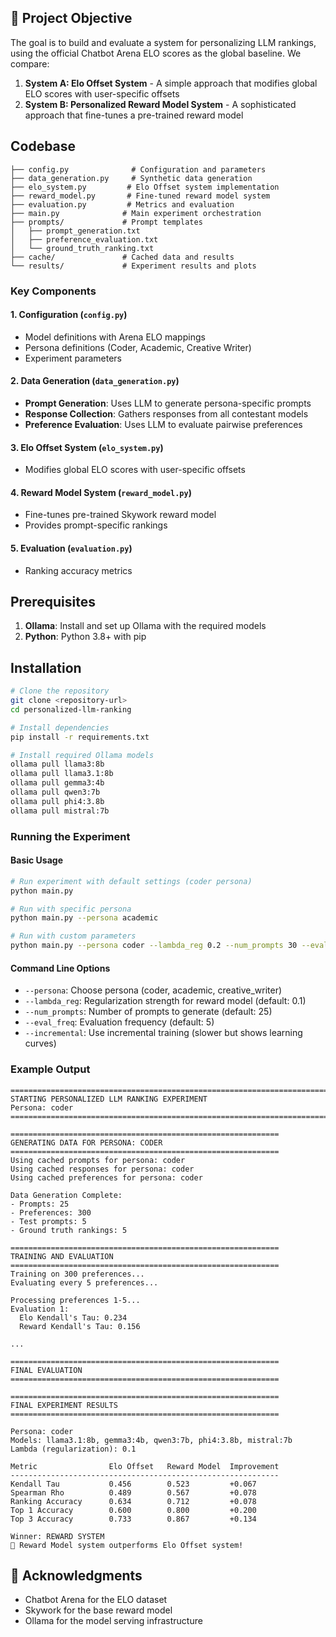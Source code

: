 ## 🎯 Project Objective

The goal is to build and evaluate a system for personalizing LLM rankings, using the official Chatbot Arena ELO scores as the global baseline. We compare:

1. **System A: Elo Offset System** - A simple approach that modifies global ELO scores with user-specific offsets
2. **System B: Personalized Reward Model System** - A sophisticated approach that fine-tunes a pre-trained reward model

##  Codebase

```
├── config.py              # Configuration and parameters
├── data_generation.py     # Synthetic data generation
├── elo_system.py         # Elo Offset system implementation
├── reward_model.py       # Fine-tuned reward model system
├── evaluation.py         # Metrics and evaluation
├── main.py              # Main experiment orchestration
├── prompts/             # Prompt templates
│   ├── prompt_generation.txt
│   ├── preference_evaluation.txt
│   └── ground_truth_ranking.txt
├── cache/               # Cached data and results
└── results/             # Experiment results and plots
```

### Key Components

#### 1. Configuration (`config.py`)
- Model definitions with Arena ELO mappings
- Persona definitions (Coder, Academic, Creative Writer)
- Experiment parameters

#### 2. Data Generation (`data_generation.py`)
- **Prompt Generation**: Uses LLM to generate persona-specific prompts
- **Response Collection**: Gathers responses from all contestant models
- **Preference Evaluation**: Uses LLM to evaluate pairwise preferences

#### 3. Elo Offset System (`elo_system.py`)
- Modifies global ELO scores with user-specific offsets

#### 4. Reward Model System (`reward_model.py`)
- Fine-tunes pre-trained Skywork reward model
- Provides prompt-specific rankings

#### 5. Evaluation (`evaluation.py`)
- Ranking accuracy metrics

## Prerequisites

1. **Ollama**: Install and set up Ollama with the required models
2. **Python**: Python 3.8+ with pip

## Installation

```bash
# Clone the repository
git clone <repository-url>
cd personalized-llm-ranking

# Install dependencies
pip install -r requirements.txt

# Install required Ollama models
ollama pull llama3:8b
ollama pull llama3.1:8b
ollama pull gemma3:4b
ollama pull qwen3:7b
ollama pull phi4:3.8b
ollama pull mistral:7b
```

### Running the Experiment

#### Basic Usage

```bash
# Run experiment with default settings (coder persona)
python main.py

# Run with specific persona
python main.py --persona academic

# Run with custom parameters
python main.py --persona coder --lambda_reg 0.2 --num_prompts 30 --eval_freq 3
```

#### Command Line Options

- `--persona`: Choose persona (coder, academic, creative_writer)
- `--lambda_reg`: Regularization strength for reward model (default: 0.1)
- `--num_prompts`: Number of prompts to generate (default: 25)
- `--eval_freq`: Evaluation frequency (default: 5)
- `--incremental`: Use incremental training (slower but shows learning curves)

### Example Output

```
================================================================================
STARTING PERSONALIZED LLM RANKING EXPERIMENT
Persona: coder
================================================================================

============================================================
GENERATING DATA FOR PERSONA: CODER
============================================================
Using cached prompts for persona: coder
Using cached responses for persona: coder
Using cached preferences for persona: coder

Data Generation Complete:
- Prompts: 25
- Preferences: 300
- Test prompts: 5
- Ground truth rankings: 5

============================================================
TRAINING AND EVALUATION
============================================================
Training on 300 preferences...
Evaluating every 5 preferences...

Processing preferences 1-5...
Evaluation 1:
  Elo Kendall's Tau: 0.234
  Reward Kendall's Tau: 0.156

...

============================================================
FINAL EVALUATION
============================================================

============================================================
FINAL EXPERIMENT RESULTS
============================================================

Persona: coder
Models: llama3.1:8b, gemma3:4b, qwen3:7b, phi4:3.8b, mistral:7b
Lambda (regularization): 0.1

Metric                Elo Offset   Reward Model  Improvement  
------------------------------------------------------------
Kendall Tau           0.456        0.523         +0.067      
Spearman Rho          0.489        0.567         +0.078      
Ranking Accuracy      0.634        0.712         +0.078      
Top 1 Accuracy        0.600        0.800         +0.200      
Top 3 Accuracy        0.733        0.867         +0.134      

Winner: REWARD SYSTEM
🎉 Reward Model system outperforms Elo Offset system!
```

## 🙏 Acknowledgments

- Chatbot Arena for the ELO dataset
- Skywork for the base reward model
- Ollama for the model serving infrastructure 
